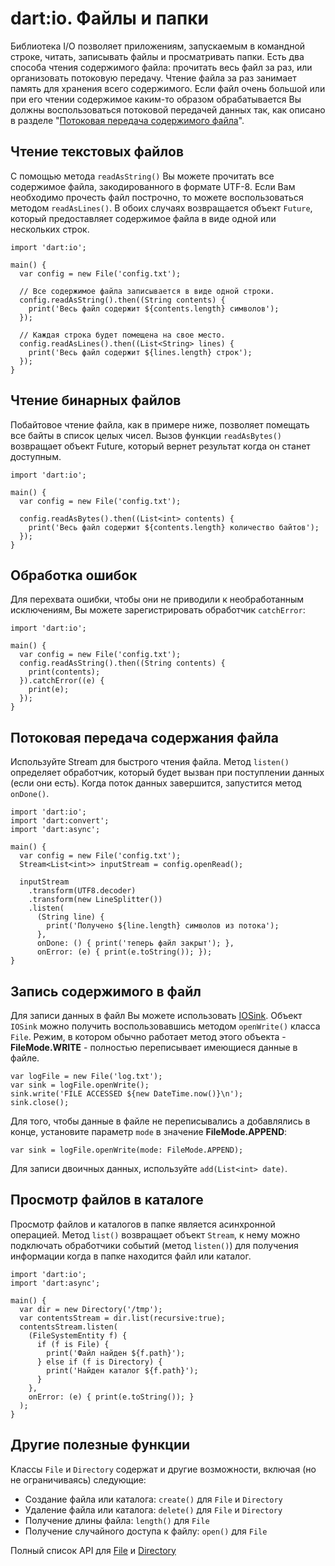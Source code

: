 # dart:io. Файлы и папки

Библиотека I/O позволяет приложениям, запускаемым в командной строке, читать, записывать файлы и просматривать папки. Есть два способа чтения содержимого файла: прочитать весь файл за раз, или организовать потоковую передачу. Чтение файла за раз занимает память для хранения всего содержимого. Если файл очень большой или при его чтении содержимое каким-то образом обрабатывается Вы должны воспользоваться потоковой передачей данных так, как описано в разделе "[Потоковая передача содержимого файла](#_5)".

## Чтение текстовых файлов

C помощью метода `readAsString()` Вы можете прочитать все содержимое файла, закодированного в формате UTF-8. Если Вам необходимо прочесть файл построчно, то можете воспользоваться методом `readAsLines()`. В обоих случаях возвращается объект `Future`, который предоставляет содержимое файла в виде одной или нескольких строк.

```language-dart
import 'dart:io';

main() {
  var config = new File('config.txt');

  // Все содержимое файла записывается в виде одной строки.
  config.readAsString().then((String contents) {
    print('Весь файл содержит ${contents.length} символов');
  });

  // Каждая строка будет помещена на свое место.
  config.readAsLines().then((List<String> lines) {
    print('Весь файл содержит ${lines.length} строк');
  });
}
```

## Чтение бинарных файлов

Побайтовое чтение файла, как в примере ниже, позволяет помещать все байты в список целых чисел. Вызов функции `readAsBytes()` возвращает объект Future, который вернет результат когда он станет доступным.

```language-dart
import 'dart:io';

main() {
  var config = new File('config.txt');

  config.readAsBytes().then((List<int> contents) {
    print('Весь файл содержит ${contents.length} количество байтов');
  });
}
```

## Обработка ошибок

Для перехвата ошибки, чтобы они не приводили к необработанным исключениям, Вы можете зарегистрировать обработчик `catchError`:

```language-dart
import 'dart:io';

main() {
  var config = new File('config.txt');
  config.readAsString().then((String contents) {
    print(contents);
  }).catchError((e) {
    print(e);
  });
}
```

## Потоковая передача содержания файла

Используйте Stream для быстрого чтения файла. Метод `listen()` определяет обработчик, который будет вызван при поступлении данных (если они есть). Когда поток данных завершится, запустится метод `onDone()`.

```language-dart
import 'dart:io';
import 'dart:convert';
import 'dart:async';

main() {
  var config = new File('config.txt');
  Stream<List<int>> inputStream = config.openRead();

  inputStream
    .transform(UTF8.decoder)
    .transform(new LineSplitter())
    .listen(
      (String line) { 
        print('Получено ${line.length} символов из потока');
      },
      onDone: () { print('теперь файл закрыт'); },
      onError: (e) { print(e.toString()); });
}
```

## Запись содержимого в файл

Для записи данных в файл Вы можете использовать [IOSink](http://api.dartlang.org/dart_io/IOSink.html). Объект `IOSink` можно получить воспользовавшись методом `openWrite()` класса `File`. Режим, в котором обычно работает метод этого объекта - **FileMode.WRITE** - полностью переписывает имеющиеся данные в файле.

```language-dart
var logFile = new File('log.txt');
var sink = logFile.openWrite();
sink.write('FILE ACCESSED ${new DateTime.now()}\n');
sink.close();
```

Для того, чтобы данные в файле не переписывались а добавлялись в конце, установите параметр `mode`  в значение **FileMode.APPEND**:

```language-dart
var sink = logFile.openWrite(mode: FileMode.APPEND); 
```

Для записи двоичных данных, используйте `add(List<int> date)`.

## Просмотр файлов в каталоге

Просмотр файлов и каталогов в папке является асинхронной операцией. Метод `list()` возвращает объект `Stream`, к нему можно подключать обработчики событий (метод `listen()`) для получения информации когда в папке находится файл или каталог.

```language-dart
import 'dart:io';
import 'dart:async';

main() {
  var dir = new Directory('/tmp');
  var contentsStream = dir.list(recursive:true);
  contentsStream.listen(
    (FileSystemEntity f) {
      if (f is File) {
        print('Файл найден ${f.path}');
      } else if (f is Directory) {
        print('Найден каталог ${f.path}');
      }
    },
    onError: (e) { print(e.toString()); }
  );
}
```

## Другие полезные функции

Классы `File` и `Directory` содержат и другие возможности, включая (но не ограничиваясь) следующие:

- Создание файла или каталога: `create()` для `File` и `Directory`
- Удаление файла или каталога: `delete()` для `File` и `Directory`
- Получение длины файла: `length()` для `File`
- Получение случайного доступа к файлу: `open()` для `File`

Полный список API для [File](http://api.dartlang.org/io/File.html) и [Directory](http://api.dartlang.org/io/Directory.html)